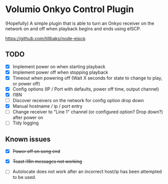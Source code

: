 #       Volumio Onkyo Control Plugin

(Hopefully) A simple plugin that is able to turn an Onkyo receiver on the network on and off when playback begins and ends using eISCP.

https://github.com/tillbaks/node-eiscp

## TODO

- [X] Implement power on when starting playback
- [X] Implement power off when stopping playback
- [X] Timeout when powering off (Wait X seconds for state to change to play, or power off)
- [X] Config options (IP / Port with defaults, power off time, output channel)
- [X] I18N
- [ ] Discover receivers on the network for config option drop down
- [X] Manual hostname / ip / port entry
- [ ] Change receiver to "Line 1" channel (or configured option? Drop down?) after power on
- [ ] Tidy logging

## Known issues

- [X] ~~Power off on song end~~
- [X] ~~Toast i18n messages not working~~
- [ ] Autolocate does not work after an incorrect host/ip has been attempted to be used.










